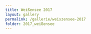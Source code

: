 ```yaml
---
title: Weißensee 2017
layout: gallery
permalink: /gallerie/weiszensee-2017
folder: 2017_weißensee
---
```

